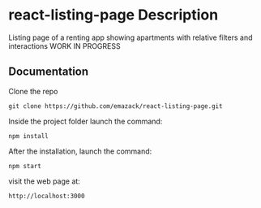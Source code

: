 # react-listing-page Description
Listing page of a renting app showing apartments with relative filters and interactions
WORK IN PROGRESS

## Documentation
Clone the repo
```
git clone https://github.com/emazack/react-listing-page.git
```
Inside the project folder launch the command:
```
npm install
```
After the installation, launch the command:
```
npm start
```
visit the web page at:
```
http://localhost:3000
```
